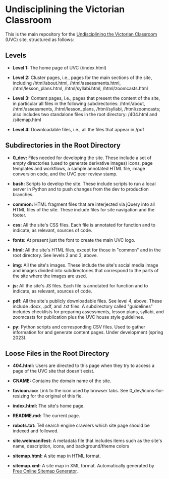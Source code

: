 # Undisciplining the Victorian Classroom

This is the main repository for the [Undisciplining the Victorian Classroom](https://undiscipliningvc.org/) (UVC) site, structured as follows:

## Levels
* **Level 1:** The home page of UVC (/index.html)

* **Level 2:** Cluster pages, i.e., pages for the main sections of the site, including /html/about.html, /html/assessments.html, /html/lesson_plans.html, /html/syllabi.html, /html/zoomcasts.html

* **Level 3:** Content pages, i.e., pages that present the content of the site, in particular all files in the following subdirectories: /html/about, /html/assessments, /html/lesson_plans, /html/syllabi, /html/zoomcasts; also includes two standalone files in the root directory: /404.html and /sitemap.html

* **Level 4:** Downloadable files, i.e., all the files that appear in /pdf

## Subdirectories in the Root Directory
* **0_dev:** Files needed for developing the site. These include a set of empty directories (used to generate derivative images) icons, page templates and workflows, a sample annotated HTML file, image conversion code, and the UVC peer review stamp.

* **bash:** Scripts to develop the site. These include scripts to run a local server in Python and to push changes from the dev to production branches.

* **common:** HTML fragment files that are interjected via jQuery into all HTML files of the site. These include files for site navigation and the footer.

* **css:** All the site's CSS files. Each file is annotated for function and to indicate, as relevant, sources of code.

* **fonts:** At present just the font to create the main UVC logo.

* **html:** All the site's HTML files, except for those in "common" and in the root directory. See levels 2 and 3, above.

* **img:** All the site's images. These include the site's social media image and images divided into subdirectories that correspond to the parts of the site where the images are used.

* **js:** All the site's JS files. Each file is annotated for function and to indicate, as relevant, sources of code.

* **pdf:** All the site's publicly downloadable files. See level 4, above. These include .docx, .pdf, and .txt files. A subdirectory called "guidelines" includes checklists for preparing assessments, lesson plans, syllabi, and zoomcasts for publication plus the UVC house style guidelines.

* **py:** Python scripts and corresponding CSV files. Used to gather information for and generate content pages. Under development (spring 2023).

## Loose Files in the Root Directory
* **404.html:** Users are directed to this page when they try to access a page of the UVC site that doesn't exist.

* **CNAME:** Contains the domain name of the site.

* **favicon.ico:** Link to the icon used by browser tabs. See 0_dev/icons-for-resizing for the original of this fie.

* **index.html:** The site's home page.

* **README.md:** The current page.

* **robots.txt:** Tell search engine crawlers which site page should be indexed and followed.

* **site.webmanifest:** A metadata file that includes items such as the site's name, description, icons, and background/theme colors

* **sitemap.html:** A site map in HTML format.

* **sitemap.xml:** A site map in XML format. Automatically generated by [Free Online Sitemap Generator](www.xml-sitemaps.com).